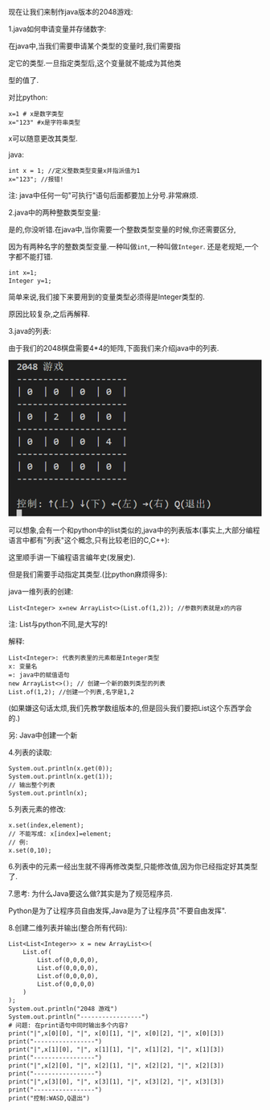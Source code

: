 现在让我们来制作java版本的2048游戏:

1.java如何申请变量并存储数字:

在java中,当我们需要申请某个类型的变量时,我们需要指

定它的类型.一旦指定类型后,这个变量就不能成为其他类

型的值了.

对比python:

```
x=1 # x是数字类型
x="123" #x是字符串类型
```

x可以随意更改其类型.



java:

```
int x = 1; //定义整数类型变量x并指派值为1
x="123"; //报错!
```

注: java中任何一句"可执行"语句后面都要加上分号.非常麻烦.



2.java中的两种整数类型变量:

是的,你没听错.在java中,当你需要一个整数类型变量的时候,你还需要区分,

因为有两种名字的整数类型变量.一种叫做`int`,一种叫做`Integer`. 还是老规矩,一个字都不能打错.

```
int x=1;
Integer y=1;
```

简单来说,我们接下来要用到的变量类型必须得是Integer类型的.

原因比较复杂,之后再解释.







3.java的列表:

由于我们的2048棋盘需要4*4的矩阵,下面我们来介绍java中的列表.

![image-20250717105023930](Pics/image-20250717105023930.png)





可以想象,会有一个和python中的list类似的,java中的列表版本(事实上,大部分编程语言中都有"列表"这个概念,只有比较老旧的C,C++):

这里顺手讲一下编程语言编年史(发展史).



但是我们需要手动指定其类型.(比python麻烦得多):

java一维列表的创建:

```
List<Integer> x=new ArrayList<>(List.of(1,2)); //参数列表就是x的内容
```

注: List与python不同,是大写的!



解释:

```
List<Integer>: 代表列表里的元素都是Integer类型
x: 变量名
=: java中的赋值语句
new ArrayList<>(); // 创建一个新的数列类型的列表
List.of(1,2); //创建一个列表,名字是1,2
```

(如果嫌这句话太烦,我们先教学数组版本的,但是回头我们要把List这个东西学会的.)



另: Java中创建一个新



4.列表的读取:

```
System.out.println(x.get(0));
System.out.println(x.get(1));
// 输出整个列表
System.out.println(x);
```



5.列表元素的修改:

```
x.set(index,element);
// 不能写成: x[index]=element;
// 例:
x.set(0,10);
```



6.列表中的元素一经出生就不得再修改类型,只能修改值,因为你已经指定好其类型了.



7.思考: 为什么Java要这么做?其实是为了规范程序员.

Python是为了让程序员自由发挥,Java是为了让程序员"不要自由发挥".



8.创建二维列表并输出(整合所有代码):

```
List<List<Integer>> x = new ArrayList<>(
	List.of(
		List.of(0,0,0,0),
		List.of(0,0,0,0),
		List.of(0,0,0,0),
		List.of(0,0,0,0)
	)	
);
System.out.println("2048 游戏")
System.out.println("-----------------")
# 问题: 在print语句中同时输出多个内容?
print("|",x[0][0], "|", x[0][1], "|", x[0][2], "|", x[0][3])
print("-----------------")
print("|",x[1][0], "|", x[1][1], "|", x[1][2], "|", x[1][3])
print("-----------------")
print("|",x[2][0], "|", x[2][1], "|", x[2][2], "|", x[2][3])
print("-----------------")
print("|",x[3][0], "|", x[3][1], "|", x[3][2], "|", x[3][3])
print("-----------------")
print("控制:WASD,Q退出")
```

